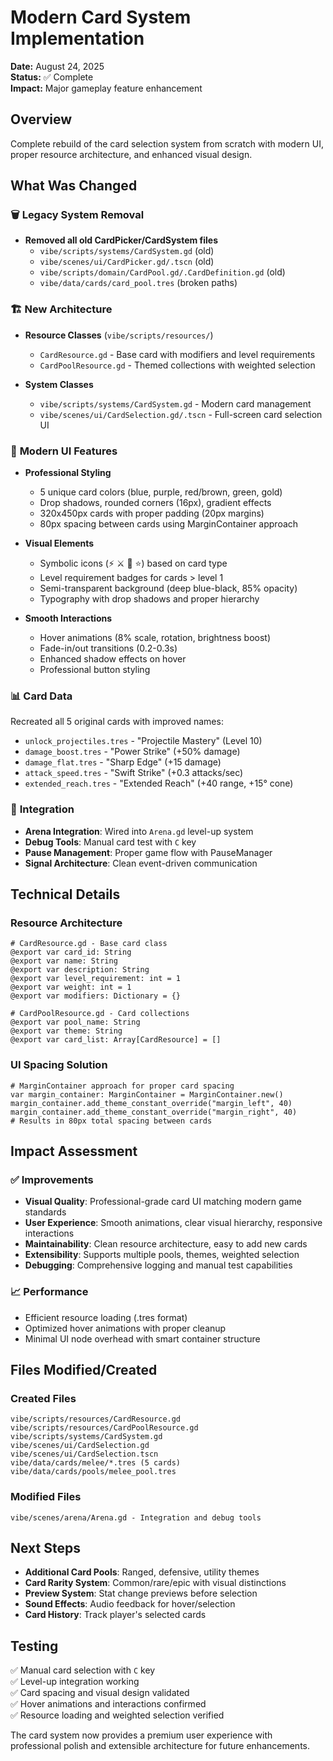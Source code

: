 # Modern Card System Implementation
**Date:** August 24, 2025  
**Status:** ✅ Complete  
**Impact:** Major gameplay feature enhancement

## Overview
Complete rebuild of the card selection system from scratch with modern UI, proper resource architecture, and enhanced visual design.

## What Was Changed

### 🗑️ **Legacy System Removal**
- **Removed all old CardPicker/CardSystem files**
  - `vibe/scripts/systems/CardSystem.gd` (old)
  - `vibe/scenes/ui/CardPicker.gd/.tscn` (old) 
  - `vibe/scripts/domain/CardPool.gd/.CardDefinition.gd` (old)
  - `vibe/data/cards/card_pool.tres` (broken paths)

### 🏗️ **New Architecture**
- **Resource Classes** (`vibe/scripts/resources/`)
  - `CardResource.gd` - Base card with modifiers and level requirements
  - `CardPoolResource.gd` - Themed collections with weighted selection

- **System Classes**
  - `vibe/scripts/systems/CardSystem.gd` - Modern card management
  - `vibe/scenes/ui/CardSelection.gd/.tscn` - Full-screen card selection UI

### 🎨 **Modern UI Features**
- **Professional Styling**
  - 5 unique card colors (blue, purple, red/brown, green, gold)
  - Drop shadows, rounded corners (16px), gradient effects
  - 320x450px cards with proper padding (20px margins)
  - 80px spacing between cards using MarginContainer approach

- **Visual Elements**
  - Symbolic icons (⚡ ⚔️ 🏹 ⭐) based on card type
  - Level requirement badges for cards > level 1
  - Semi-transparent background (deep blue-black, 85% opacity)
  - Typography with drop shadows and proper hierarchy

- **Smooth Interactions**
  - Hover animations (8% scale, rotation, brightness boost)
  - Fade-in/out transitions (0.2-0.3s)
  - Enhanced shadow effects on hover
  - Professional button styling

### 📊 **Card Data**
Recreated all 5 original cards with improved names:
- `unlock_projectiles.tres` - "Projectile Mastery" (Level 10)
- `damage_boost.tres` - "Power Strike" (+50% damage)
- `damage_flat.tres` - "Sharp Edge" (+15 damage)
- `attack_speed.tres` - "Swift Strike" (+0.3 attacks/sec)
- `extended_reach.tres` - "Extended Reach" (+40 range, +15° cone)

### 🔧 **Integration**
- **Arena Integration**: Wired into `Arena.gd` level-up system
- **Debug Tools**: Manual card test with `C` key
- **Pause Management**: Proper game flow with PauseManager
- **Signal Architecture**: Clean event-driven communication

## Technical Details

### Resource Architecture
```gdscript
# CardResource.gd - Base card class
@export var card_id: String
@export var name: String  
@export var description: String
@export var level_requirement: int = 1
@export var weight: int = 1
@export var modifiers: Dictionary = {}

# CardPoolResource.gd - Card collections
@export var pool_name: String
@export var theme: String
@export var card_list: Array[CardResource] = []
```

### UI Spacing Solution
```gdscript
# MarginContainer approach for proper card spacing
var margin_container: MarginContainer = MarginContainer.new()
margin_container.add_theme_constant_override("margin_left", 40)
margin_container.add_theme_constant_override("margin_right", 40)
# Results in 80px total spacing between cards
```

## Impact Assessment

### ✅ **Improvements**
- **Visual Quality**: Professional-grade card UI matching modern game standards
- **User Experience**: Smooth animations, clear visual hierarchy, responsive interactions
- **Maintainability**: Clean resource architecture, easy to add new cards
- **Extensibility**: Supports multiple pools, themes, weighted selection
- **Debugging**: Comprehensive logging and manual test capabilities

### 📈 **Performance**
- Efficient resource loading (.tres format)
- Optimized hover animations with proper cleanup
- Minimal UI node overhead with smart container structure

## Files Modified/Created

### Created Files
```
vibe/scripts/resources/CardResource.gd
vibe/scripts/resources/CardPoolResource.gd  
vibe/scripts/systems/CardSystem.gd
vibe/scenes/ui/CardSelection.gd
vibe/scenes/ui/CardSelection.tscn
vibe/data/cards/melee/*.tres (5 cards)
vibe/data/cards/pools/melee_pool.tres
```

### Modified Files
```
vibe/scenes/arena/Arena.gd - Integration and debug tools
```

## Next Steps
- **Additional Card Pools**: Ranged, defensive, utility themes
- **Card Rarity System**: Common/rare/epic with visual distinctions  
- **Preview System**: Stat change previews before selection
- **Sound Effects**: Audio feedback for hover/selection
- **Card History**: Track player's selected cards

## Testing
✅ Manual card selection with `C` key  
✅ Level-up integration working  
✅ Card spacing and visual design validated  
✅ Hover animations and interactions confirmed  
✅ Resource loading and weighted selection verified  

The card system now provides a premium user experience with professional polish and extensible architecture for future enhancements.